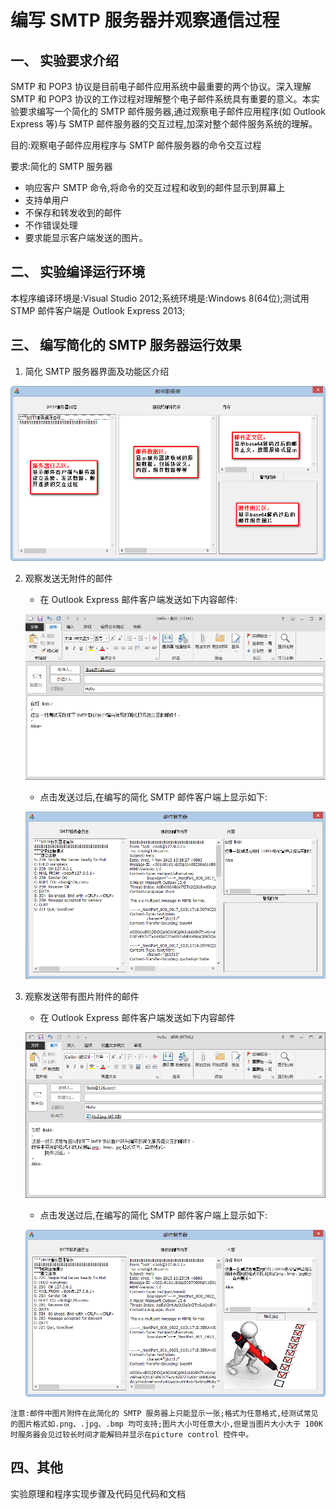 # 编写 SMTP 服务器并观察通信过程


## 一、 实验要求介绍

SMTP 和 POP3 协议是目前电子邮件应用系统中最重要的两个协议。深入理解 SMTP 和 POP3 协议的工作过程对理解整个电子邮件系统具有重要的意义。本实验要求编写一个简化的 SMTP 邮件服务器,通过观察电子邮件应用程序(如 Outlook Express 等)与 SMTP 邮件服务器的交互过程,加深对整个邮件服务系统的理解。

目的:观察电子邮件应用程序与 SMTP 邮件服务器的命令交互过程

要求:简化的 SMTP 服务器

-  响应客户 SMTP 命令,将命令的交互过程和收到的邮件显示到屏幕上
-  支持单用户
-  不保存和转发收到的邮件
-  不作错误处理
-  要求能显示客户端发送的图片。

## 二、 实验编译运行环境 

本程序编译环境是:Visual Studio 2012;系统环境是:Windows 8(64位);测试用 STMP 邮件客户端是 Outlook Express 2013;

## 三、 编写简化的 SMTP 服务器运行效果

1. 简化 SMTP 服务器界面及功能区介绍
	
![Alt text](./pic1.png)
	
2. 观察发送无附件的邮件
	- 在 Outlook Express 邮件客户端发送如下内容邮件:
	
	![Alt text](./pic2.png)
	
	- 点击发送过后,在编写的简化 SMTP 邮件客户端上显示如下:

	![Alt text](./pic3.png)
	
3. 观察发送带有图片附件的邮件
	- 在 Outlook Express 邮件客户端发送如下内容邮件

	![Alt text](./pic4.png)
	
	- 点击发送过后,在编写的简化 SMTP 邮件客户端上显示如下:
	
	![Alt text](./pic5.png)

````注意:邮件中图片附件在此简化的 SMTP 服务器上只能显示一张;格式为任意格式,经测试常见的图片格式如.png、.jpg、.bmp 均可支持;图片大小可任意大小,但是当图片大小大于 100K 时服务器会见过较长时间才能解码并显示在picture control 控件中。````

## 四、其他

实验原理和程序实现步骤及代码见代码和文档


